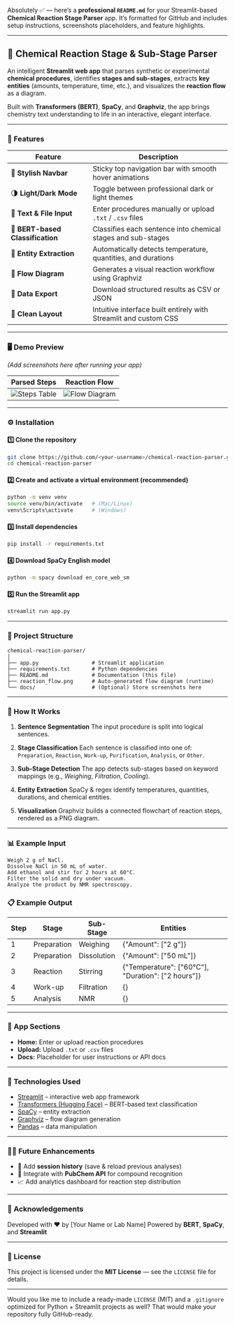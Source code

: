 Absolutely ✅ — here’s a **professional `README.md`** for your Streamlit-based **Chemical Reaction Stage Parser** app.
It’s formatted for GitHub and includes setup instructions, screenshots placeholders, and feature highlights.

---

## 🧪 Chemical Reaction Stage & Sub-Stage Parser

An intelligent **Streamlit web app** that parses synthetic or experimental **chemical procedures**, identifies **stages and sub-stages**, extracts **key entities** (amounts, temperature, time, etc.), and visualizes the **reaction flow** as a diagram.

Built with **Transformers (BERT)**, **SpaCy**, and **Graphviz**, the app brings chemistry text understanding to life in an interactive, elegant interface.

---

### 🚀 Features

| Feature                          | Description                                                      |
| -------------------------------- | ---------------------------------------------------------------- |
| 🧭 **Stylish Navbar**            | Sticky top navigation bar with smooth hover animations           |
| 🌗 **Light/Dark Mode**           | Toggle between professional dark or light themes                 |
| 🧪 **Text & File Input**         | Enter procedures manually or upload `.txt` / `.csv` files        |
| 🧠 **BERT-based Classification** | Classifies each sentence into chemical stages and sub-stages     |
| 🧩 **Entity Extraction**         | Automatically detects temperature, quantities, and durations     |
| 🔗 **Flow Diagram**              | Generates a visual reaction workflow using Graphviz              |
| 💾 **Data Export**               | Download structured results as CSV or JSON                       |
| 📜 **Clean Layout**              | Intuitive interface built entirely with Streamlit and custom CSS |

---

### 🖥️ Demo Preview

*(Add screenshots here after running your app)*

| Parsed Steps                              | Reaction Flow                             |
| ----------------------------------------- | ----------------------------------------- |
| ![Steps Table](docs/screenshot_table.png) | ![Flow Diagram](docs/screenshot_flow.png) |

---

### ⚙️ Installation

#### 1️⃣ Clone the repository

```bash
git clone https://github.com/<your-username>/chemical-reaction-parser.git
cd chemical-reaction-parser
```

#### 2️⃣ Create and activate a virtual environment (recommended)

```bash
python -m venv venv
source venv/bin/activate   # (Mac/Linux)
venv\Scripts\activate      # (Windows)
```

#### 3️⃣ Install dependencies

```bash
pip install -r requirements.txt
```

#### 4️⃣ Download SpaCy English model

```bash
python -m spacy download en_core_web_sm
```

#### 5️⃣ Run the Streamlit app

```bash
streamlit run app.py
```

---

### 📁 Project Structure

```
chemical-reaction-parser/
│
├── app.py                 # Streamlit application
├── requirements.txt       # Python dependencies
├── README.md              # Documentation (this file)
├── reaction_flow.png      # Auto-generated flow diagram (runtime)
└── docs/                  # (Optional) Store screenshots here
```

---

### 🧠 How It Works

1. **Sentence Segmentation**
   The input procedure is split into logical sentences.

2. **Stage Classification**
   Each sentence is classified into one of:
   `Preparation`, `Reaction`, `Work-up`, `Purification`, `Analysis`, or `Other`.

3. **Sub-Stage Detection**
   The app detects sub-stages based on keyword mappings (e.g., *Weighing*, *Filtration*, *Cooling*).

4. **Entity Extraction**
   SpaCy & regex identify temperatures, quantities, durations, and chemical entities.

5. **Visualization**
   Graphviz builds a connected flowchart of reaction steps, rendered as a PNG diagram.

---

### 📊 Example Input

```
Weigh 2 g of NaCl.
Dissolve NaCl in 50 mL of water.
Add ethanol and stir for 2 hours at 60°C.
Filter the solid and dry under vacuum.
Analyze the product by NMR spectroscopy.
```

### 📋 Example Output

| Step | Stage       | Sub-Stage   | Entities                                           |
| ---- | ----------- | ----------- | -------------------------------------------------- |
| 1    | Preparation | Weighing    | {"Amount": ["2 g"]}                                |
| 2    | Preparation | Dissolution | {"Amount": ["50 mL"]}                              |
| 3    | Reaction    | Stirring    | {"Temperature": ["60°C"], "Duration": ["2 hours"]} |
| 4    | Work-up     | Filtration  | {}                                                 |
| 5    | Analysis    | NMR         | {}                                                 |

---

### 🧭 App Sections

* **Home:** Enter or upload reaction procedures
* **Upload:** Upload `.txt` or `.csv` files
* **Docs:** Placeholder for user instructions or API docs

---

### 🧰 Technologies Used

* [Streamlit](https://streamlit.io/) – interactive web app framework
* [Transformers (Hugging Face)](https://huggingface.co/) – BERT-based text classification
* [SpaCy](https://spacy.io/) – entity extraction
* [Graphviz](https://graphviz.org/) – flow diagram generation
* [Pandas](https://pandas.pydata.org/) – data manipulation

---

### 🧑‍🔬 Future Enhancements

* 🧾 Add **session history** (save & reload previous analyses)
* 🧬 Integrate with **PubChem API** for compound recognition
* 📈 Add analytics dashboard for reaction step distribution

---

### 🩵 Acknowledgements

Developed with ❤️ by [Your Name or Lab Name]
Powered by **BERT**, **SpaCy**, and **Streamlit**

---

### 📄 License

This project is licensed under the **MIT License** — see the `LICENSE` file for details.

---

Would you like me to include a ready-made `LICENSE` (MIT) and a `.gitignore` optimized for Python + Streamlit projects as well?
That would make your repository fully GitHub-ready.
